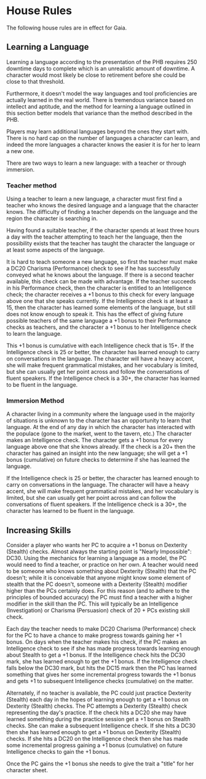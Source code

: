 # House Rules

The following house rules are in effect for Gaia.

## Learning a Language

Learning a language according to the presentation of the PHB requires 250 downtime days to complete which is an unrealistic amount of downtime. A character would most likely be close to retirement before she could be close to that threshold.

Furthermore, it doesn't model the way languages and tool proficiencies are actually learned in the real world. There is tremendous variance based on intellect and aptitude, and the method for learning a language outlined in this section better models that variance than the method described in the PHB.

Players may learn additional languages beyond the ones they start with. There is no hard cap on the number of languages a character can learn, and indeed the more languages a character knows the easier it is for her to learn a new one.

There are two ways to learn a new language: with a teacher or through immersion.

### Teacher method

Using a teacher to learn a new language, a character must first find a teacher who knows the desired language and a language that the character knows. The difficulty of finding a teacher depends on the language and the region the character is searching in.

Having found a suitable teacher, if the character spends at least three hours a day with the teacher attempting to teach her the language, then the possibility exists that the teacher has taught the character the language or at least some aspects of the language.

It is hard to teach someone a new language, so first the teacher must make a DC20 Charisma (Performance) check to see if he has successfully conveyed what he knows about the language. If there is a second teacher available, this check can be made with advantage. If the teacher succeeds in his Performance check, then the character is entitled to an Intelligence check; the character receives a +1 bonus to this check for every language above one that she speaks currently. If the Intelligence check is at least a 15, then the character has learned some elements of the language, but still does not know enough to speak it. This has the effect of giving future possible teachers of the same language a +1 bonus to their Performance checks as teachers, and the character a +1 bonus to her Intelligence check to learn the language.

This +1 bonus is cumulative with each Intelligence check that is 15+. If the Intelligence check is 25 or better, the character has learned enough to carry on conversations in the language. The character will have a heavy accent, she will make frequent grammatical mistakes, and her vocabulary is limited, but she can usually get her point across and follow the conversations of fluent speakers. If the Intelligence check is a 30+, the character has learned to be fluent in the language.

### Immersion Method

A character living in a community where the language used in the majority of situations is unknown to the character has an opportunity to learn that language. At the end of any day in which the character has interacted with the populace (gone to the market, went to the tavern, etc.) The character makes an Intelligence check. The character gets a +1 bonus for every language above one that she knows already. If the check is a 20+ then the character has gained an insight into the new language; she will get a +1 bonus (cumulative) on future checks to determine if she has learned the language.

If the Intelligence check is 25 or better, the character has learned enough to carry on conversations in the language. The character will have a heavy accent, she will make frequent grammatical mistakes, and her vocabulary is limited, but she can usually get her point across and can follow the conversations of fluent speakers. If the Intelligence check is a 30+, the character has learned to be fluent in the language.

## Increasing Skills

Consider a player who wants her PC to acquire a +1 bonus on Dexterity (Stealth) checks. Almost always the starting point is "Nearly Impossible": DC30. Using the mechanics for learning a language as a model, the PC would need to find a teacher, or practice on her own. A teacher would need to be someone who knows something about Dexterity (Stealth) that the PC doesn't; while it is conceivable that anyone might know some element of stealth that the PC doesn't, someone with a Dexterity (Stealth) modifier higher than the PCs certainly does. For this reason (and to adhere to the principles of bounded accuracy) the PC must find a teacher with a higher modifier in the skill than the PC. This will typically be an Intelligence (Investigation) or Charisma (Persuasion) check of 20 + PCs existing skill check.

Each day the teacher needs to make DC20 Charisma (Performance) check for the PC to have a chance to make progress towards gaining her +1 bonus. On days when the teacher makes his check, if the PC makes an Intelligence check to see if she has made progress towards learning enough about Stealth to get a +1 bonus. If the Intelligence check hits the DC30 mark, she has learned enough to get the +1 bonus. If the Intelligence check falls below the DC30 mark, but hits the DC15 mark then the PC has learned something that gives her some incremental progress towards the +1 bonus and gets +1 to subsequent Intelligence checks (cumulative) on the matter.

Alternately, if no teacher is available, the PC could just practice Dexterity (Stealth) each day in the hopes of learning enough to get a +1 bonus on Dexterity (Stealth) checks. The PC attempts a Dexterity (Stealth) check representing the day's practice. If the check hits a DC20 she may have learned something during the practice session get a +1 bonus on Stealth checks. She can make a subsequent Intelligence check. If she hits a DC30 then she has learned enough to get a +1 bonus on Dexterity (Stealth) checks. If she hits a DC20 on the Intelligence check then she has made some incremental progress gaining a +1 bonus (cumulative) on future Intelligence checks to gain the +1 bonus.

Once the PC gains the +1 bonus she needs to give the trait a "title" for her character sheet.

